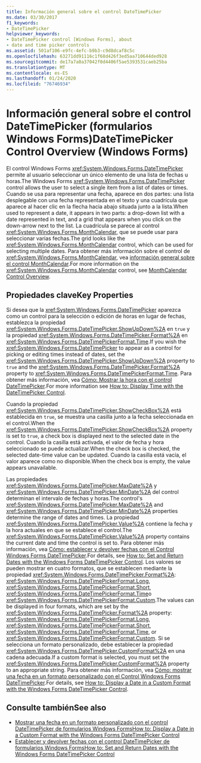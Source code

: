 ```yaml
---
title: Información general sobre el control DateTimePicker
ms.date: 03/30/2017
f1_keywords:
- DateTimePicker
helpviewer_keywords:
- DateTimePicker control [Windows Forms], about
- date and time picker controls
ms.assetid: 501af106-e9fc-4efc-b9b3-c9d8dcaf8c5c
ms.openlocfilehash: 63271dd91116c1f68d426f3ed5aa710644ded928
ms.sourcegitcommit: de17a7a0a37042f0d4406f5ae5393531caeb25ba
ms.translationtype: MT
ms.contentlocale: es-ES
ms.lasthandoff: 01/24/2020
ms.locfileid: "76746934"
---
```

# <a name="datetimepicker-control-overview-windows-forms"></a><span data-ttu-id="ebcdc-102">Información general sobre el control DateTimePicker (formularios Windows Forms)</span><span class="sxs-lookup"><span data-stu-id="ebcdc-102">DateTimePicker Control Overview (Windows Forms)</span></span>
<span data-ttu-id="ebcdc-103">El control Windows Forms <xref:System.Windows.Forms.DateTimePicker> permite al usuario seleccionar un único elemento de una lista de fechas u horas.</span><span class="sxs-lookup"><span data-stu-id="ebcdc-103">The Windows Forms <xref:System.Windows.Forms.DateTimePicker> control allows the user to select a single item from a list of dates or times.</span></span> <span data-ttu-id="ebcdc-104">Cuando se usa para representar una fecha, aparece en dos partes: una lista desplegable con una fecha representada en el texto y una cuadrícula que aparece al hacer clic en la flecha hacia abajo situada junto a la lista.</span><span class="sxs-lookup"><span data-stu-id="ebcdc-104">When used to represent a date, it appears in two parts: a drop-down list with a date represented in text, and a grid that appears when you click on the down-arrow next to the list.</span></span> <span data-ttu-id="ebcdc-105">La cuadrícula se parece al control <xref:System.Windows.Forms.MonthCalendar>, que se puede usar para seleccionar varias fechas.</span><span class="sxs-lookup"><span data-stu-id="ebcdc-105">The grid looks like the <xref:System.Windows.Forms.MonthCalendar> control, which can be used for selecting multiple dates.</span></span> <span data-ttu-id="ebcdc-106">Para obtener más información sobre el control de <xref:System.Windows.Forms.MonthCalendar>, vea [información general sobre el control MonthCalendar](monthcalendar-control-overview-windows-forms.md).</span><span class="sxs-lookup"><span data-stu-id="ebcdc-106">For more information on the <xref:System.Windows.Forms.MonthCalendar> control, see [MonthCalendar Control Overview](monthcalendar-control-overview-windows-forms.md).</span></span>  
  
## <a name="key-properties"></a><span data-ttu-id="ebcdc-107">Propiedades clave</span><span class="sxs-lookup"><span data-stu-id="ebcdc-107">Key Properties</span></span>  
 <span data-ttu-id="ebcdc-108">Si desea que la <xref:System.Windows.Forms.DateTimePicker> aparezca como un control para la selección o edición de horas en lugar de fechas, establezca la propiedad <xref:System.Windows.Forms.DateTimePicker.ShowUpDown%2A> en `true` y la propiedad <xref:System.Windows.Forms.DateTimePicker.Format%2A> en <xref:System.Windows.Forms.DateTimePickerFormat.Time>.</span><span class="sxs-lookup"><span data-stu-id="ebcdc-108">If you wish the <xref:System.Windows.Forms.DateTimePicker> to appear as a control for picking or editing times instead of dates, set the <xref:System.Windows.Forms.DateTimePicker.ShowUpDown%2A> property to `true` and the <xref:System.Windows.Forms.DateTimePicker.Format%2A> property to <xref:System.Windows.Forms.DateTimePickerFormat.Time>.</span></span> <span data-ttu-id="ebcdc-109">Para obtener más información, vea [Cómo: Mostrar la hora con el control DateTimePicker](how-to-display-time-with-the-datetimepicker-control.md).</span><span class="sxs-lookup"><span data-stu-id="ebcdc-109">For more information see [How to: Display Time with the DateTimePicker Control](how-to-display-time-with-the-datetimepicker-control.md).</span></span>  
  
 <span data-ttu-id="ebcdc-110">Cuando la propiedad <xref:System.Windows.Forms.DateTimePicker.ShowCheckBox%2A> está establecida en `true`, se muestra una casilla junto a la fecha seleccionada en el control.</span><span class="sxs-lookup"><span data-stu-id="ebcdc-110">When the <xref:System.Windows.Forms.DateTimePicker.ShowCheckBox%2A> property is set to `true`, a check box is displayed next to the selected date in the control.</span></span> <span data-ttu-id="ebcdc-111">Cuando la casilla está activada, el valor de fecha y hora seleccionado se puede actualizar.</span><span class="sxs-lookup"><span data-stu-id="ebcdc-111">When the check box is checked, the selected date-time value can be updated.</span></span> <span data-ttu-id="ebcdc-112">Cuando la casilla está vacía, el valor aparece como no disponible.</span><span class="sxs-lookup"><span data-stu-id="ebcdc-112">When the check box is empty, the value appears unavailable.</span></span>  
  
 <span data-ttu-id="ebcdc-113">Las propiedades <xref:System.Windows.Forms.DateTimePicker.MaxDate%2A> y <xref:System.Windows.Forms.DateTimePicker.MinDate%2A> del control determinan el intervalo de fechas y horas.</span><span class="sxs-lookup"><span data-stu-id="ebcdc-113">The control's <xref:System.Windows.Forms.DateTimePicker.MaxDate%2A> and <xref:System.Windows.Forms.DateTimePicker.MinDate%2A> properties determine the range of dates and times.</span></span> <span data-ttu-id="ebcdc-114">La propiedad <xref:System.Windows.Forms.DateTimePicker.Value%2A> contiene la fecha y la hora actuales en que se establece el control.</span><span class="sxs-lookup"><span data-stu-id="ebcdc-114">The <xref:System.Windows.Forms.DateTimePicker.Value%2A> property contains the current date and time the control is set to.</span></span> <span data-ttu-id="ebcdc-115">Para obtener más información, vea [Cómo: establecer y devolver fechas con el Control Windows Forms DateTimePicker](how-to-set-and-return-dates-with-the-windows-forms-datetimepicker-control.md).</span><span class="sxs-lookup"><span data-stu-id="ebcdc-115">For details, see [How to: Set and Return Dates with the Windows Forms DateTimePicker Control](how-to-set-and-return-dates-with-the-windows-forms-datetimepicker-control.md).</span></span> <span data-ttu-id="ebcdc-116">Los valores se pueden mostrar en cuatro formatos, que se establecen mediante la propiedad <xref:System.Windows.Forms.DateTimePicker.Format%2A>: <xref:System.Windows.Forms.DateTimePickerFormat.Long>, <xref:System.Windows.Forms.DateTimePickerFormat.Short>, <xref:System.Windows.Forms.DateTimePickerFormat.Time>o <xref:System.Windows.Forms.DateTimePickerFormat.Custom>.</span><span class="sxs-lookup"><span data-stu-id="ebcdc-116">The values can be displayed in four formats, which are set by the <xref:System.Windows.Forms.DateTimePicker.Format%2A> property: <xref:System.Windows.Forms.DateTimePickerFormat.Long>, <xref:System.Windows.Forms.DateTimePickerFormat.Short>, <xref:System.Windows.Forms.DateTimePickerFormat.Time>, or <xref:System.Windows.Forms.DateTimePickerFormat.Custom>.</span></span> <span data-ttu-id="ebcdc-117">Si se selecciona un formato personalizado, debe establecer la propiedad <xref:System.Windows.Forms.DateTimePicker.CustomFormat%2A> en una cadena adecuada.</span><span class="sxs-lookup"><span data-stu-id="ebcdc-117">If a custom format is selected, you must set the <xref:System.Windows.Forms.DateTimePicker.CustomFormat%2A> property to an appropriate string.</span></span> <span data-ttu-id="ebcdc-118">Para obtener más información, vea [Cómo: mostrar una fecha en un formato personalizado con el Control Windows Forms DateTimePicker](display-a-date-in-a-custom-format-with-wf-datetimepicker-control.md).</span><span class="sxs-lookup"><span data-stu-id="ebcdc-118">For details, see [How to: Display a Date in a Custom Format with the Windows Forms DateTimePicker Control](display-a-date-in-a-custom-format-with-wf-datetimepicker-control.md).</span></span>  
  
## <a name="see-also"></a><span data-ttu-id="ebcdc-119">Consulte también</span><span class="sxs-lookup"><span data-stu-id="ebcdc-119">See also</span></span>

- [<span data-ttu-id="ebcdc-120">Mostrar una fecha en un formato personalizado con el control DateTimePicker de formularios Windows Forms</span><span class="sxs-lookup"><span data-stu-id="ebcdc-120">How to: Display a Date in a Custom Format with the Windows Forms DateTimePicker Control</span></span>](display-a-date-in-a-custom-format-with-wf-datetimepicker-control.md)
- [<span data-ttu-id="ebcdc-121">Establecer y devolver fechas con el control DateTimePicker de formularios Windows Forms</span><span class="sxs-lookup"><span data-stu-id="ebcdc-121">How to: Set and Return Dates with the Windows Forms DateTimePicker Control</span></span>](how-to-set-and-return-dates-with-the-windows-forms-datetimepicker-control.md)
